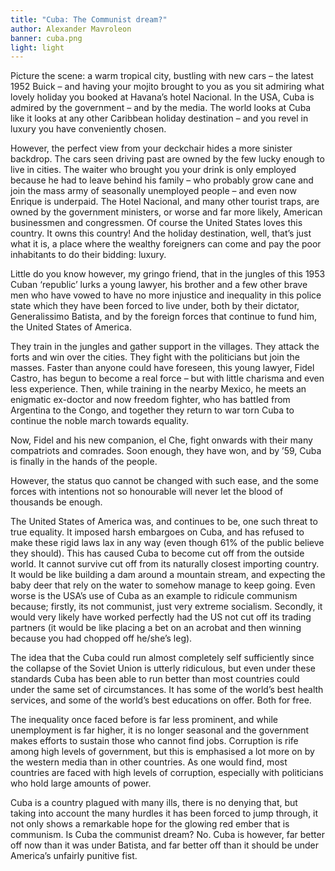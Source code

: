 ```yaml
---
title: "Cuba: The Communist dream?"
author: Alexander Mavroleon
banner: cuba.png
light: light
---
```


Picture the scene: a warm tropical city, bustling with new cars – the latest 1952 Buick – and having your mojito brought to you as you sit admiring what lovely holiday you booked at Havana’s hotel Nacional. In the USA, Cuba is admired by the government – and by the media. The world looks at Cuba like it looks at any other Caribbean holiday destination – and you revel in luxury you have conveniently chosen.

However, the perfect view from your deckchair hides a more sinister backdrop. The cars seen driving past are owned by the few lucky enough to live in cities. The waiter who brought you your drink is only employed because he had to leave behind his family – who probably grow cane and join the mass army of seasonally unemployed people – and even now Enrique is underpaid. The Hotel Nacional, and many other tourist traps, are owned by the government ministers, or worse and far more likely, American businessmen and congressmen. Of course the United States loves this country. It owns this country! And the holiday destination, well, that’s just what it is, a place where the wealthy foreigners can come and pay the poor inhabitants to do their bidding: luxury.

Little do you know however, my gringo friend, that in the jungles of this 1953 Cuban ‘republic’ lurks a young lawyer, his brother and a few other brave men who have vowed to have no more injustice and inequality in this police state which they have been forced to live under, both by their dictator, Generalissimo Batista, and by the foreign forces that continue to fund him, the United States of America.

They train in the jungles and gather support in the villages. They attack the forts and win over the cities. They fight with the politicians but join the masses. Faster than anyone could have foreseen, this young lawyer, Fidel Castro, has begun to become a real force – but with little charisma and even less experience. Then, while training in the nearby Mexico, he meets an enigmatic ex-doctor and now freedom fighter, who has battled from Argentina to the Congo, and together they return to war torn Cuba to continue the noble march towards equality.

Now, Fidel and his new companion, el Che, fight onwards with their many compatriots and comrades. Soon enough, they have won, and by ’59, Cuba is finally in the hands of the people.

However, the status quo cannot be changed with such ease, and the some forces with intentions not so honourable will never let the blood of thousands be enough.

The United States of America was, and continues to be, one such threat to true equality. It imposed harsh embargoes on Cuba, and has refused to make these rigid laws lax in any way (even though 61% of the public believe they should). This has caused Cuba to become cut off from the outside world. It cannot survive cut off from its naturally closest importing country. It would be like building a dam around a mountain stream, and expecting the baby deer that rely on the water to somehow manage to keep going. Even worse is the USA’s use of Cuba as an example to ridicule communism because; firstly, its not communist, just very extreme socialism. Secondly, it would very likely have worked perfectly had the US not cut off its trading partners (it would be like placing a bet on an acrobat and then winning because you had chopped off he/she’s leg).

The idea that the Cuba could run almost completely self sufficiently since the collapse of the Soviet Union is utterly ridiculous, but even under these standards Cuba has been able to run better than most countries could under the same set of circumstances. It has some of the world’s best health services, and some of the world’s best educations on offer. Both for free.

The inequality once faced before is far less prominent, and while unemployment is far higher, it is no longer seasonal and the government makes efforts to sustain those who cannot find jobs. Corruption is rife among high levels of government, but this is emphasised a lot more on by the western media than in other countries. As one would find, most countries are faced with high levels of corruption, especially with politicians who hold large amounts of power.

Cuba is a country plagued with many ills, there is no denying that, but taking into account the many hurdles it has been forced to jump through, it not only shows a remarkable hope for the glowing red ember that is communism. Is Cuba the communist dream? No. Cuba is however, far better off now than it was under Batista, and far better off than it should be under America’s unfairly punitive fist.
